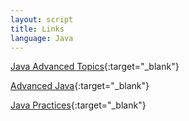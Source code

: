 ```yaml
---
layout: script
title: Links
language: Java
---
```


[Java Advanced Topics](https://www.netjstech.com/2015/05/java-advanced-topics.html){:target="\_blank"}

[Advanced Java](https://enos.itcollege.ee/~jpoial/allalaadimised/reading/Advanced-java.pdf){:target="\_blank"}

[Java Practices](http://www.javapractices.com/home/HomeAction.do){:target="\_blank"}